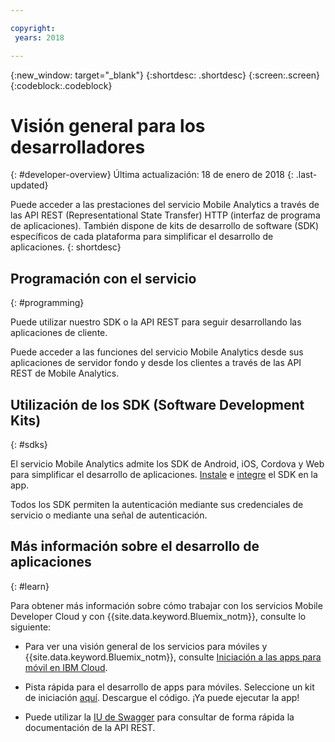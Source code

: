 ```yaml
---

copyright:
 years: 2018

---
```


{:new_window: target="_blank"}
{:shortdesc: .shortdesc}
{:screen:.screen}
{:codeblock:.codeblock}

# Visión general para los desarrolladores
{: #developer-overview}
Última actualización: 18 de enero de 2018
{: .last-updated}

Puede acceder a las prestaciones del servicio Mobile Analytics a través de las API REST (Representational State Transfer) HTTP (interfaz de programa de aplicaciones). También dispone de kits de desarrollo de software (SDK) específicos de cada plataforma para simplificar el desarrollo de aplicaciones.
{: shortdesc}

## Programación con el servicio
{: #programming}

Puede utilizar nuestro SDK o la API REST para seguir desarrollando las aplicaciones de cliente.

Puede acceder a las funciones del servicio Mobile Analytics desde sus aplicaciones de servidor fondo y desde los clientes a través de las API REST de Mobile Analytics.

## Utilización de los SDK (Software Development Kits)
{: #sdks}

El servicio Mobile Analytics admite los SDK de Android, iOS, Cordova y Web para simplificar el desarrollo de aplicaciones. [Instale](available-client-sdk.html) e [integre](install-client-sdk.html) el SDK en la app. 

Todos los SDK permiten la autenticación mediante sus credenciales de servicio o mediante una señal de autenticación.

## Más información sobre el desarrollo de aplicaciones
{: #learn}

Para obtener más información sobre cómo trabajar con los servicios Mobile Developer Cloud y con {{site.data.keyword.Bluemix_notm}}, consulte lo siguiente:

-   Para ver una visión general de los servicios para móviles y {{site.data.keyword.Bluemix_notm}}, consulte [Iniciación a las apps para móvil en IBM Cloud](/docs/services/mobile/index.html).

-   Pista rápida para el desarrollo de apps para móviles. Seleccione un kit de iniciación [aquí](https://console.bluemix.net/developer/mobile/dashboard). Descargue el código. ¡Ya puede ejecutar la app!

-	Puede utilizar la [IU de Swagger](https://mobile-analytics-dashboard.ng.bluemix.net/analytics-service/) para consultar de forma rápida la documentación de la API REST.
